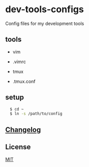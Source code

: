 # dev-tools-configs

Config files for my development tools

## tools

* vim
 * .vimrc

* tmux
 * .tmux.conf

## setup

``` bash
  $ cd ~
  $ ln -s /path/to/config
```

## [Changelog][changelog-url]

## License
[MIT][license-url]


[changelog-url]: CHANGELOG.md
[license-url]: LICENSE

